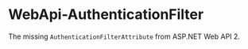 # WebApi-AuthenticationFilter


The missing `AuthenticationFilterAttribute` from ASP.NET Web API 2.
